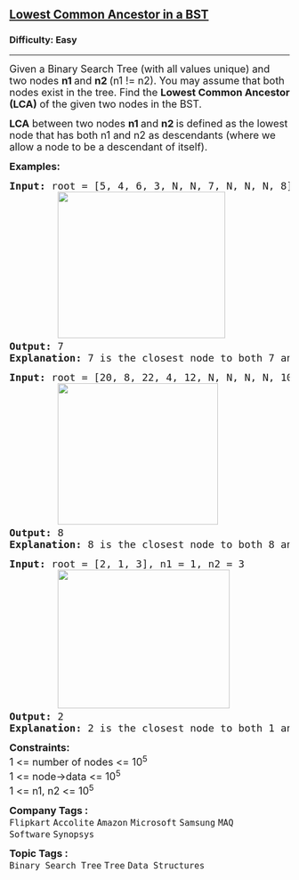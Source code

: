<h2><a href="https://www.geeksforgeeks.org/problems/lowest-common-ancestor-in-a-bst/1">Lowest Common Ancestor in a BST</a></h2><h3>Difficulty: Easy</h3><hr><div class="problems_problem_content__Xm_eO"><p><span style="font-size: 18px;">Given a Binary Search Tree (with all values unique) and two nodes <strong>n1 </strong>and <strong>n2 </strong>(n1 != n2). </span><span style="font-size: 18px;">You may assume that both nodes exist in the tree. Find the </span><strong style="font-size: 18px;">Lowest Common Ancestor (LCA)</strong><span style="font-size: 18px;"> of the given two nodes in the BST.</span></p>
<p><span style="font-size: 18px;"><span style="font-size: 18px;"><strong>LCA</strong> between two nodes <strong>n1 </strong>and <strong>n2 </strong>is defined as the lowest node that has both n1 and n2 as descendants (where we allow a node to be a descendant of itself).</span></span></p>
<p><span style="font-size: 18px;"><strong>Examples:</strong></span></p>
<pre><span style="font-size: 18px;"><strong>Input: </strong>root = [5, 4, 6, 3, N, N, 7, N, N, N, 8], n1 = 7, n2 = 8
        <img src="https://media.geeksforgeeks.org/img-practice/prod/addEditProblem/700236/Web/Other/blobid0_1738413634.png" alt="" width="301" height="263">
<strong>Output: </strong>7<br><strong>Explanation:</strong> 7 is the closest node to both 7 and 8, which is also an ancestor of both the nodes.
</span></pre>
<pre><span style="font-size: 18px;"><strong style="font-size: 18px;">Input: </strong><span style="font-size: 18px;">root = [20, 8, 22, 4, 12, N, N, N, N, 10, 14], n1 = 8, n2 = 14<br>        <img src="https://media.geeksforgeeks.org/img-practice/prod/addEditProblem/700236/Web/Other/blobid1_1739265251.png" width="288" height="254"> &nbsp; &nbsp; &nbsp;  
</span><strong style="font-size: 18px;">Output: </strong><span style="font-size: 18px;">8<br><strong>Explanation:</strong> 8 is the closest node to both 8 and 14, which is also an ancestor of both the nodes.</span></span></pre>
<pre><span style="font-size: 18px;"><strong>Input: </strong>root = [2, 1, 3], n1 = 1, n2 = 3
        <img src="https://media.geeksforgeeks.org/img-practice/prod/addEditProblem/700236/Web/Other/blobid1_1738413633.png" alt="" width="309" height="249">
<strong>Output: </strong>2<br><strong>Explanation:</strong> 2 is the closest node to both 1 and 3, which is also an ancestor of both the nodes.</span></pre>
<p><span style="font-size: 18px;"><strong>Constraints:</strong><br>1 &lt;= number of nodes &lt;= 10<sup>5<br></sup></span><span style="font-size: 18px;">1 &lt;= node-&gt;data &lt;= 10<sup>5<br></sup></span><span style="font-size: 18px;">1 &lt;= n1, n2 &lt;= 10<sup>5</sup></span></p></div><p><span style=font-size:18px><strong>Company Tags : </strong><br><code>Flipkart</code>&nbsp;<code>Accolite</code>&nbsp;<code>Amazon</code>&nbsp;<code>Microsoft</code>&nbsp;<code>Samsung</code>&nbsp;<code>MAQ Software</code>&nbsp;<code>Synopsys</code>&nbsp;<br><p><span style=font-size:18px><strong>Topic Tags : </strong><br><code>Binary Search Tree</code>&nbsp;<code>Tree</code>&nbsp;<code>Data Structures</code>&nbsp;